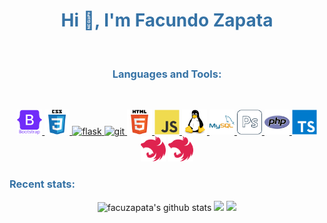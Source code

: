 <h1 align="center" style="color: #3572a5;">Hi 👋, I'm Facundo Zapata</h1>

<br>
<h3 align="center" style="color: #3572a5;">Languages and Tools:</h3>
<br>
<p align="center"> <a href="https://getbootstrap.com" target="_blank" rel="noreferrer"> <img src="https://raw.githubusercontent.com/devicons/devicon/master/icons/bootstrap/bootstrap-plain-wordmark.svg" alt="bootstrap" width="40" height="40"/> </a> <a href="https://www.w3schools.com/css/" target="_blank" rel="noreferrer"> <img src="https://raw.githubusercontent.com/devicons/devicon/master/icons/css3/css3-original-wordmark.svg" alt="css3" width="40" height="40"/> </a> <a href="https://flask.palletsprojects.com/" target="_blank" rel="noreferrer"> <img src="https://www.vectorlogo.zone/logos/pocoo_flask/pocoo_flask-icon.svg" alt="flask" width="40" height="40"/> </a> <a href="https://git-scm.com/" target="_blank" rel="noreferrer"> <img src="https://www.vectorlogo.zone/logos/git-scm/git-scm-icon.svg" alt="git" width="40" height="40"/> </a> <a href="https://www.w3.org/html/" target="_blank" rel="noreferrer"> <img src="https://raw.githubusercontent.com/devicons/devicon/master/icons/html5/html5-original-wordmark.svg" alt="html5" width="40" height="40"/> </a> <a href="https://developer.mozilla.org/en-US/docs/Web/JavaScript" target="_blank" rel="noreferrer"> <img src="https://raw.githubusercontent.com/devicons/devicon/master/icons/javascript/javascript-original.svg" alt="javascript" width="40" height="40"/> </a> <a href="https://www.linux.org/" target="_blank" rel="noreferrer"> <img src="https://raw.githubusercontent.com/devicons/devicon/master/icons/linux/linux-original.svg" alt="linux" width="40" height="40"/> </a> <a href="https://www.mysql.com/" target="_blank" rel="noreferrer"> <img src="https://raw.githubusercontent.com/devicons/devicon/master/icons/mysql/mysql-original-wordmark.svg" alt="mysql" width="40" height="40"/> </a> <a href="https://www.photoshop.com/en" target="_blank" rel="noreferrer"> <img src="https://raw.githubusercontent.com/devicons/devicon/master/icons/photoshop/photoshop-line.svg" alt="photoshop" width="40" height="40"/> </a> <a href="https://www.php.net" target="_blank" rel="noreferrer"> <img src="https://raw.githubusercontent.com/devicons/devicon/master/icons/php/php-original.svg" alt="php" width="40" height="40"/>
<img src="https://raw.githubusercontent.com/devicons/devicon/master/icons/typescript/typescript-original.svg" alt="ts" width="40" height="40"/> </a>
<img src="https://raw.githubusercontent.com/devicons/devicon/master/icons/nestjs/nestjs-original.svg" alt="ts" width="40" height="40"/> 
<img src="https://raw.githubusercontent.com/devicons/devicon/master/icons/nestjs/nestjs-original.svg" alt="ts" width="40" height="40"/> 
</p>


<h3 align="left" style="color: #3572a5;">Recent stats:</h3>


<p align="center" dir="auto">
  <img height="50%" width="auto" src="https://github-readme-stats.vercel.app/api?username=facuzapata&show_icons=true&include_all_commits=true&theme=github_dark&hide_border=true" alt="facuzapata's github stats" style="max-width: 100%" />  
  <img height="50%" width="auto" src="https://github-readme-stats.vercel.app/api/top-langs/?username=facuzapata&layout=compact&theme=github_dark&hide_border=true" style="max-width: 100%"/>
  <img src="https://github-readme-streak-stats.herokuapp.com?user=facuzapata&amp;theme=github_dark_blue&amp;hide_border=true" style="max-width: 100%;">
</p>

<br>

<br>
